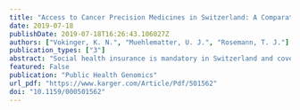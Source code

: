 ```yaml
---
title: "Access to Cancer Precision Medicines in Switzerland: A Comparative Analysis (USA and EU) and Health Policy Implications"
date: 2019-07-18
publishDate: 2019-07-18T16:26:43.106027Z
authors: ["Vokinger, K. N.", "Muehlematter, U. J.", "Rosemann, T. J."] 
publication_types: ["3"]
abstract: "Social health insurance is mandatory in Switzerland and covers the costs of basic medical care. In general, with regard to medicines, the costs are only reimbursed if the drug is (1) approved by Swissmedic and (2) listed on the so-called Spezialitaetenliste (SL) by the Federal Office of Public Health (FOPH). However, the SL does not include all drugs. For non-SL drugs, cost coverage is only granted under exceptional circumstances. Absence of cost coverage by social health insurance is especially problematic for patients who need access to cancer drugs, since they are often costly. Even if such cancer drugs are approved by Swissmedic, patients may still lack access to them. Therefore, access to medicines includes two aspects: (1) the availability of a drug on the market (i.e., approval of a drug) and (2) inclusion on the SL (i.e., cost coverage by social health insurance). In this study, we aim to compare the current approval regulations for oncologic precision medicines in the USA, Europe, and Switzerland; to investigate cost coverage for these drugs in Switzerland; and to develop health policy implications about how access to these drugs could be improved in Switzerland."
featured: False
publication: "Public Health Genomics"
url_pdf: "https://www.karger.com/Article/Pdf/501562"
doi: "10.1159/000501562"
---
```

